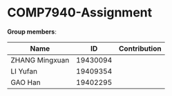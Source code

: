 # COMP7940-Assignment

**Group members**: 

Name  | ID  | Contribution
 ---- | ----- | ----- |   
 ZHANG Mingxuan  | 19430094  |
 LI Yufan  | 19409354 |
 GAO Han  | 19402295 |


